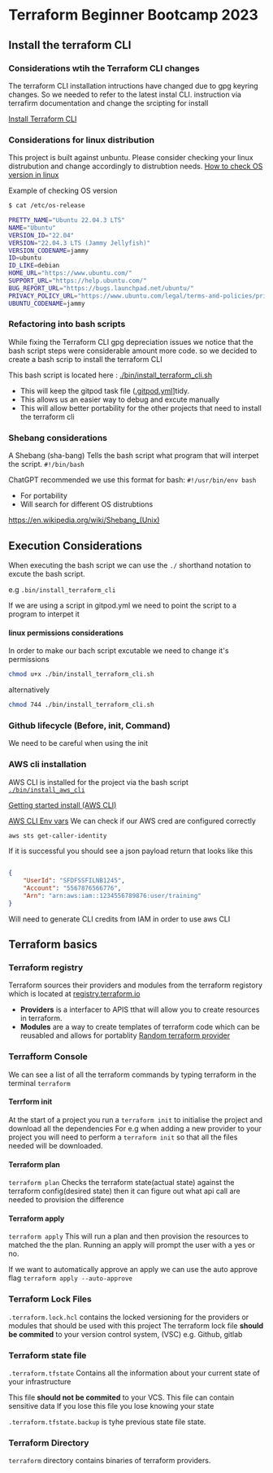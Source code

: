 # Terraform Beginner Bootcamp 2023

## Install the terraform CLI

### Considerations wtih the Terraform CLI changes
The terraform CLI installation intructions have changed due to gpg keyring changes. So we needed to refer to the latest instal CLI. instruction via terrafirm documentation and change the srcipting for install

[Install Terraform CLI](https://developer.hashicorp.com/terraform/tutorials/aws-get-started/install-cli)

### Considerations for linux distribution

This project is built against unbuntu.
Please consider checking your linux distrubution and change accordingly to distrubtion needs.
[How to check OS version in linux](https://cloudzy.com/blog/find-os-version-with-command-line/)

Example of checking OS version
```sh
$ cat /etc/os-release

PRETTY_NAME="Ubuntu 22.04.3 LTS"
NAME="Ubuntu"
VERSION_ID="22.04"
VERSION="22.04.3 LTS (Jammy Jellyfish)"
VERSION_CODENAME=jammy
ID=ubuntu
ID_LIKE=debian
HOME_URL="https://www.ubuntu.com/"
SUPPORT_URL="https://help.ubuntu.com/"
BUG_REPORT_URL="https://bugs.launchpad.net/ubuntu/"
PRIVACY_POLICY_URL="https://www.ubuntu.com/legal/terms-and-policies/privacy-policy"
UBUNTU_CODENAME=jammy
```

### Refactoring into bash scripts

While fixing the Terraform CLI gpg depreciation issues we notice that the bash script steps were considerable amount more code. so we decided to create a bash scrip to install the terraform CLI

This bash script is located here : [./bin/install_terraform_cli.sh](./bin/install_terraform_cli.sh)

- This will keep the gitpod task file ([.gitpod.yml](.gitpod.yml)]tidy.
- This allows us an easier way to debug and excute manually
- This will allow better portability for the other projects that need to install the terraform cli

### Shebang considerations

A Shebang (sha-bang) Tells the bash script what program that will interpet the script. `#!/bin/bash`


ChatGPT recommended we use this format for bash: `#!/usr/bin/env bash`
- For portability
- Will search for different OS distrubtions

https://en.wikipedia.org/wiki/Shebang_(Unix)

## Execution Considerations

When executing the bash script we can use the `./` shorthand notation to excute the bash script.

e.g `.bin/install_terraform_cli`

If we are using a script in gitpod.yml we need to point the script to a program to interpet it

#### linux permissions considerations 

In order to make our bach script excutable we need to change it's permissions

```sh
chmod u+x ./bin/install_terraform_cli.sh
```

alternatively 
```sh
chmod 744 ./bin/install_terraform_cli.sh
```
### Github lifecycle (Before, init, Command)

We need to be careful when using the init

### AWS cli installation 

AWS CLI is installed for the project via the bash script [`./bin/install_aws_cli`](./bin/install_aws_cli)

[Getting started install (AWS CLI)](https://docs.aws.amazon.com/cli/latest/userguide/getting-started-install.html)

[AWS CLI Env vars](https://docs.aws.amazon.com/cli/latest/userguide/cli-configure-envvars.html)
We can check if our AWS cred are configured correctly
```sh
aws sts get-caller-identity
```

If it is successful you should see a json payload return that looks like this 
```json

{
    "UserId": "SFDFSSFILNB1245",
    "Account": "5567876566776",
    "Arn": "arn:aws:iam::1234556789876:user/training"
}
```

Will need to generate  CLI credits from IAM in order to use aws CLI

## Terraform basics

### Terraform registry

Terraform sources their providers and modules from the terraform registory which is located  at [registry.terraform.io](https://registry.terraform.io/)   

- **Providers** is a interfacer to APIS tthat will allow you to create resources in terraform.
- **Modules** are a way to create templates of terraform code which can be reusabled and allows for portablity 
[Random terraform provider](https://registry.terraform.io/providers/hashicorp/random/latest/docs)

### Terrafform Console

We can see a list of all the terraform commands by typing terraform in the terminal `terraform`

#### Terrform init

At the start of a project you run a `terraform init` to initialise the project and download all the dependencies
For e.g when adding a new provider to your project you will need to perform a `terraform init` so that all the files needed will be downloaded.

#### Terraform plan
`terraform plan`
Checks the terraform state(actual state) against the terraform config(desired state) then it can figure out what api call are needed to provision the difference

#### Terraform apply
`terraform apply`
This will run a plan and then provision the resources to matched the the plan. Running an apply will prompt the user with a yes or no.

If we want to automatically approve an apply we can use the auto approve flag `terraform apply --auto-approve`
### Terraform Lock Files
`.terraform.lock.hcl` contains the locked versioning for the providers or modules that should be used with this project
The terraform lock file **should be commited** to your version control system, (VSC) e.g. Github, gitlab

### Terraform state file
`.terraform.tfstate` Contains all the information about your current state of your infrastructure 

This file **should not be commited** to your VCS.
This file can contain sensitive data
If you lose this file you lose knowing your state

`.terraform.tfstate.backup` is tyhe previous state file state.

### Terraform Directory

`terraform` directory contains binaries of terraform providers.